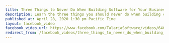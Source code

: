 ```yaml
---
title: Three Things to Never Do When Building Software for Your Business
description: Learn the three things you should never do when building custom software for your business and the one thing you absolutely must do.
published_at: April 28, 2020 1:30 pm Pacific Time
layout: facebook_video
facebook_video_url: https://www.facebook.com/TalariaSoftware/videos/646468779243234/
redirect_from: /facebook_videos/three_things_to_never_do_when_building_software_for_your_business
---
```

